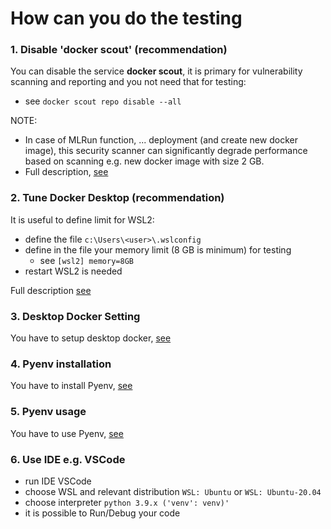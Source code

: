# How can you do the testing

### 1. Disable 'docker scout' (recommendation)
You can disable the service **docker scout**, it is primary
for vulnerability scanning and reporting and you not need that for testing:
 - see `docker scout repo disable --all`

NOTE: 
 - In case of MLRun function, ... deployment (and create new docker image),
this security scanner can significantly degrade performance based on scanning e.g.
new docker image with size 2 GB.
 - Full description, [see](https://docs.docker.com/reference/cli/docker/scout/repo/disable/)

### 2. Tune Docker Desktop (recommendation)
It is useful to define limit for WSL2:
 - define the file `c:\Users\<user>\.wslconfig`
 - define in the file your memory limit (8 GB is minimum) for testing 
   - see `[wsl2] memory=8GB`
 - restart WSL2 is needed 

Full description [see](https://www.aleksandrhovhannisyan.com/blog/limiting-memory-usage-in-wsl-2/)

### 3. Desktop Docker Setting
You have to setup desktop docker, [see](./desktopdocker.md)

### 4. Pyenv installation
You have to install Pyenv, [see](./pyenv-install.md)

### 5. Pyenv usage
You have to use Pyenv, [see](./pyenv-use.md)

### 6. Use IDE e.g. VSCode
 - run IDE VSCode
 - choose WSL and relevant distribution `WSL: Ubuntu` or `WSL: Ubuntu-20.04` 
 - choose interpreter `python 3.9.x ('venv': venv)'`
 - it is possible to Run/Debug your code

